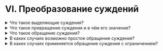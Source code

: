 # VI. Преобразование суждений

<details>
  <summary>Что такое выделяющие суждения?</summary>

  Суждения, отличительным признаком которых является слово 'только' (или 'лишь') и имеет дополнительное значение.

</details>

<details>
  <summary>Что такое превращение суждения и в чём его значение?</summary>

  Превращение суждений есть токой логический приём, посредством которого утвердительное суждение преоразцется в отрищательне или отрицательное утвердительное, но смысл суждения не изменяется.

</details>

<details>
  <summary>Что такое обращение суждения?</summary>
</details>

<details>
  <summary>В каких случаях возможно простое обращение суждения?</summary>
</details>

<details>
  <summary>В каких случаях применяется обращение суждения с ограничением?</summary>
</details>
